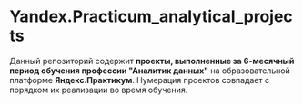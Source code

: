 # Yandex.Practicum_analytical_projects
Данный репозиторий содержит **проекты, выполненные за 6-месячный период обучения профессии "Аналитик данных"** на образовательной платформе **Яндекс.Практикум**.
Нумерация проектов совпадает с порядком их реализации во время обучения.
